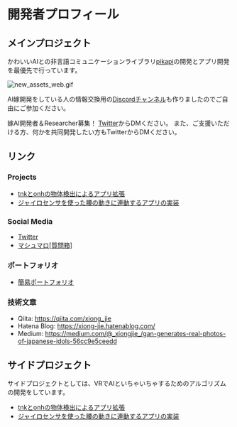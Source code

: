 # 開発者プロフィール
## メインプロジェクト
かわいいAIとの非言語コミュニケーションライブラリ[pikapi](https://github.com/xiong-jie-y/pikapi)の開発とアプリ開発を最優先で行っています。

![new_assets_web.gif](new_assets_web.gif)

AI嫁開発をしている人の情報交換用の[Discordチャンネル](https://discord.gg/KtPxEqX)も作りましたのでご自由にご参加ください。

嫁AI開発者＆Researcher募集！
[Twitter](https://twitter.com/_xiongjie_)からDMください。
また、ご支援いただける方、何かを共同開発したい方もTwitterからDMください。

## リンク
### Projects
* [tnkとonhの物体検出によるアプリ拡張](https://xiong-jie-y.github.io/ai-yome-project/projects/vslam/tnk_onh_detectors_it1/)
* [ジャイロセンサを使った腰の動きに連動するアプリの実装](https://xiong-jie-y.github.io/ai-yome-project/projects/vslam/waist_motion_detection/)

### Social Media
* [Twitter](https://twitter.com/_xiongjie_)
* [マシュマロ[質問箱]](https://marshmallow-qa.com/_xiongjie_?utm_medium=url_text&utm_source=promotion)
### ポートフォリオ
* [簡易ポートフォリオ](https://togetter.com/li/1440582)

### 技術文章
* Qiita: https://qiita.com/xiong_jie
* Hatena Blog: https://xiong-jie.hatenablog.com/
* Medium: https://medium.com/@_xiongjie_/gan-generates-real-photos-of-japanese-idols-56cc9e5ceedd

## サイドプロジェクト
サイドプロジェクトとしては、VRでAIといちゃいちゃするためのアルゴリズムの開発をしています。

* [tnkとonhの物体検出によるアプリ拡張](https://xiong-jie-y.github.io/ai-yome-project/projects/vslam/tnk_onh_detectors_it1/)
* [ジャイロセンサを使った腰の動きに連動するアプリの実装](https://xiong-jie-y.github.io/ai-yome-project/projects/vslam/waist_motion_detection/)

